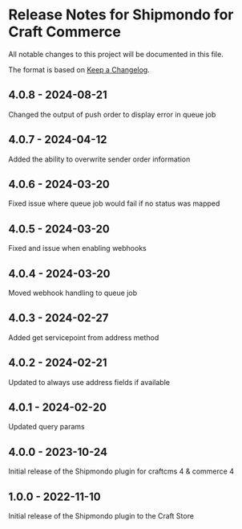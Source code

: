 # Release Notes for Shipmondo for Craft Commerce

All notable changes to this project will be documented in this file.

The format is based on [Keep a Changelog](https://keepachangelog.com/en/1.0.0/).

## 4.0.8 - 2024-08-21

Changed the output of push order to display error in queue job

## 4.0.7 - 2024-04-12

Added the ability to overwrite sender order information

## 4.0.6 - 2024-03-20

Fixed issue where queue job would fail if no status was mapped

## 4.0.5 - 2024-03-20

Fixed and issue when enabling webhooks

## 4.0.4 - 2024-03-20

Moved webhook handling to queue job

## 4.0.3 - 2024-02-27

Added get servicepoint from address method

## 4.0.2 - 2024-02-21

Updated to always use address fields if available

## 4.0.1 - 2024-02-20

Updated query params

## 4.0.0 - 2023-10-24

Initial release of the Shipmondo plugin for craftcms 4 & commerce 4

## 1.0.0 - 2022-11-10

Initial release of the Shipmondo plugin to the Craft Store
